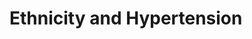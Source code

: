 # Ethnicity and Hypertension

<div id="msg"></div>

<script>
var appsEthnicities =[
    "Afro-Latino",
    "African-Caribbean",
    "Black African",
    "Asian (including East Asian, South Asian, Southeast Asian)",
    "Hispanic/Latinx",
    "Indigenous Australian",
    "Maori (New Zealand)",
    "Mediterranean",
    "Middle Eastern/North African",
    "Mixed Race/Multiracial",
    "Native American/Indigenous",
    "Pacific Islander",
    "Slavic/Eastern European",
    "White/Caucasian",
]
var str = ""
console.log("ethnicity", ethnicity)
if (ethnicity == "White/Caucasian"){
   str = "You are White/Caucasian. You'll be fine." 

}else {
	
  str = "You are " + ethnicity 
	

}

msg.innerHTML = str


</script>